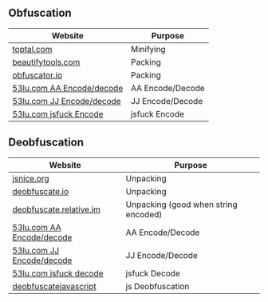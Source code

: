 ## Obfuscation

| Website                                                                  | Purpose          |
| ------------------------------------------------------------------------ | ---------------- |
| [toptal.com](https://www.toptal.com/developers/javascript-minifier)      | Minifying        |
| [beautifytools.com](https://beautifytools.com/javascript-obfuscator.php) | Packing          |
| [obfuscator.io](https://obfuscator.io/)                                  | Packing          |
| [53lu.com AA Encode/decode](https://www.53lu.com/tool/aaencode/)         | AA Encode/Decode |
| [53lu.com JJ Encode/decode](https://www.53lu.com/tool/jjencode/)         | JJ Encode/Decode |
| [53lu.com jsfuck Encode](https://www.53lu.com/tool/jsfuck/)              | jsfuck Encode    |

## Deobfuscation

| Website                                                           | Purpose                              |
| ----------------------------------------------------------------- | ------------------------------------ |
| [jsnice.org](http://www.jsnice.org/)                              | Unpacking                            |
| [deobfuscate.io](https://deobfuscate.io/)                         | Unpacking                            |
| [deobfuscate.relative.im](https://deobfuscate.relative.im/)       | Unpacking (good when string encoded) |
| [53lu.com AA Encode/decode](https://www.53lu.com/tool/aaencode/)  | AA Encode/Decode                     |
| [53lu.com JJ Encode/decode](https://www.53lu.com/tool/jjencode/)  | JJ Encode/Decode                     |
| [53lu.com jsfuck decode](https://www.53lu.com/tool/jsfuckdecode/) | jsfuck Decode                        |
| [deobfuscatejavascript](http://deobfuscatejavascript.com/)        | js Deobfuscation                     |


